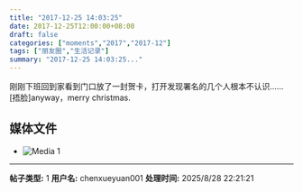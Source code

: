 ```yaml
---
title: "2017-12-25 14:03:25"
date: 2017-12-25T12:00:00+08:00
draft: false
categories: ["moments","2017","2017-12"]
tags: ["朋友圈","生活记录"]
summary: "2017-12-25 14:03:25..."
---
```


刚刚下班回到家看到门口放了一封贺卡，打开发现署名的几个人根本不认识……[捂脸]anyway，merry christmas.

## 媒体文件

- ![Media 1](/Moments/photos/2017-12-25/201712251403250.jpg)

---

**帖子类型:** 1
**用户名:** chenxueyuan001
**处理时间:** 2025/8/28 22:21:21